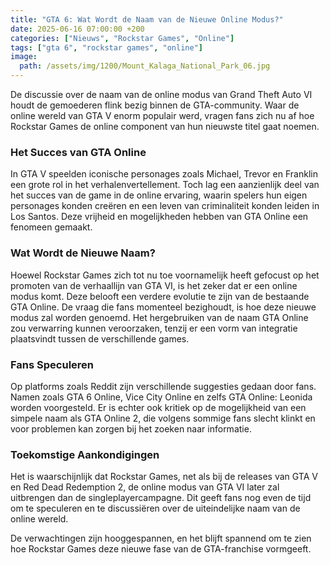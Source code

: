 ```yaml
---
title: "GTA 6: Wat Wordt de Naam van de Nieuwe Online Modus?"
date: 2025-06-16 07:00:00 +200
categories: ["Nieuws", "Rockstar Games", "Online"]
tags: ["gta 6", "rockstar games", "online"]
image:
  path: /assets/img/1200/Mount_Kalaga_National_Park_06.jpg
---
```


De discussie over de naam van de online modus van Grand Theft Auto VI houdt de gemoederen flink bezig binnen de GTA-community. Waar de online wereld van GTA V enorm populair werd, vragen fans zich nu af hoe Rockstar Games de online component van hun nieuwste titel gaat noemen.

### Het Succes van GTA Online

In GTA V speelden iconische personages zoals Michael, Trevor en Franklin een grote rol in het verhalenvertellement. Toch lag een aanzienlijk deel van het succes van de game in de online ervaring, waarin spelers hun eigen personages konden creëren en een leven van criminaliteit konden leiden in Los Santos. Deze vrijheid en mogelijkheden hebben van GTA Online een fenomeen gemaakt.

### Wat Wordt de Nieuwe Naam?

Hoewel Rockstar Games zich tot nu toe voornamelijk heeft gefocust op het promoten van de verhaallijn van GTA VI, is het zeker dat er een online modus komt. Deze belooft een verdere evolutie te zijn van de bestaande GTA Online. De vraag die fans momenteel bezighoudt, is hoe deze nieuwe modus zal worden genoemd. Het hergebruiken van de naam GTA Online zou verwarring kunnen veroorzaken, tenzij er een vorm van integratie plaatsvindt tussen de verschillende games.

### Fans Speculeren

Op platforms zoals Reddit zijn verschillende suggesties gedaan door fans. Namen zoals GTA 6 Online, Vice City Online en zelfs GTA Online: Leonida worden voorgesteld. Er is echter ook kritiek op de mogelijkheid van een simpele naam als GTA Online 2, die volgens sommige fans slecht klinkt en voor problemen kan zorgen bij het zoeken naar informatie.

### Toekomstige Aankondigingen

Het is waarschijnlijk dat Rockstar Games, net als bij de releases van GTA V en Red Dead Redemption 2, de online modus van GTA VI later zal uitbrengen dan de singleplayercampagne. Dit geeft fans nog even de tijd om te speculeren en te discussiëren over de uiteindelijke naam van de online wereld.

De verwachtingen zijn hooggespannen, en het blijft spannend om te zien hoe Rockstar Games deze nieuwe fase van de GTA-franchise vormgeeft.